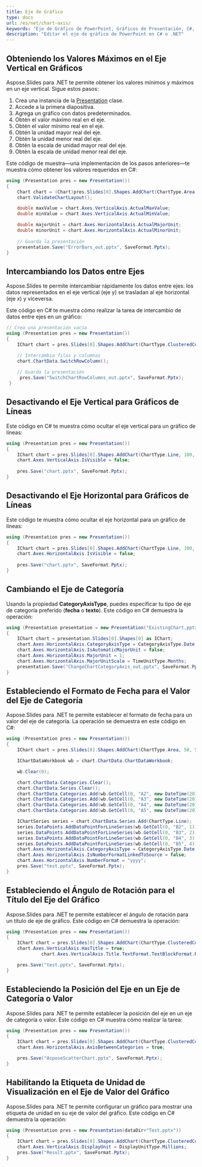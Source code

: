 ```yaml
---
title: Eje de Gráfico
type: docs
url: /es/net/chart-axis/
keywords: "Eje de Gráfico de PowerPoint, Gráficos de Presentación, C#, .NET, Manipular Eje de Gráfico, Datos de Gráfico"
description: "Editar el eje de gráfico de PowerPoint en C# o .NET"
---
```



## **Obteniendo los Valores Máximos en el Eje Vertical en Gráficos**
Aspose.Slides para .NET te permite obtener los valores mínimos y máximos en un eje vertical. Sigue estos pasos:

1. Crea una instancia de la [Presentation](https://reference.aspose.com/slides/net/aspose.slides/presentation) clase.
1. Accede a la primera diapositiva.
1. Agrega un gráfico con datos predeterminados.
1. Obtén el valor máximo real en el eje.
1. Obtén el valor mínimo real en el eje.
1. Obtén la unidad mayor real del eje.
1. Obtén la unidad menor real del eje.
1. Obtén la escala de unidad mayor real del eje.
1. Obtén la escala de unidad menor real del eje.

Este código de muestra—una implementación de los pasos anteriores—te muestra cómo obtener los valores requeridos en C#:

```c#
using (Presentation pres = new Presentation())
{
	Chart chart = (Chart)pres.Slides[0].Shapes.AddChart(ChartType.Area, 100, 100, 500, 350);
	chart.ValidateChartLayout();

	double maxValue = chart.Axes.VerticalAxis.ActualMaxValue;
	double minValue = chart.Axes.VerticalAxis.ActualMinValue;

	double majorUnit = chart.Axes.HorizontalAxis.ActualMajorUnit;
	double minorUnit = chart.Axes.HorizontalAxis.ActualMinorUnit;
	
	// Guarda la presentación
	presentation.Save("ErrorBars_out.pptx", SaveFormat.Pptx);
}
```


## **Intercambiando los Datos entre Ejes**
Aspose.Slides te permite intercambiar rápidamente los datos entre ejes: los datos representados en el eje vertical (eje y) se trasladan al eje horizontal (eje x) y viceversa.

Este código en C# te muestra cómo realizar la tarea de intercambio de datos entre ejes en un gráfico:

```c#
// Crea una presentación vacía
using (Presentation pres = new Presentation())
{
	IChart chart = pres.Slides[0].Shapes.AddChart(ChartType.ClusteredColumn, 100, 100, 400, 300);

	// Intercambia filas y columnas
	chart.ChartData.SwitchRowColumn();
		   
	// Guarda la presentación
	 pres.Save("SwitchChartRowColumns_out.pptx", SaveFormat.Pptx);
 }
```

## **Desactivando el Eje Vertical para Gráficos de Líneas**

Este código en C# te muestra cómo ocultar el eje vertical para un gráfico de líneas:

```c#
using (Presentation pres = new Presentation())
{
    IChart chart = pres.Slides[0].Shapes.AddChart(ChartType.Line, 100, 100, 400, 300);
    chart.Axes.VerticalAxis.IsVisible = false; 
    
    pres.Save("chart.pptx", SaveFormat.Pptx);
}
```

## **Desactivando el Eje Horizontal para Gráficos de Líneas**

Este código te muestra cómo ocultar el eje horizontal para un gráfico de líneas:

```c#
using (Presentation pres = new Presentation())
{
    IChart chart = pres.Slides[0].Shapes.AddChart(ChartType.Line, 100, 100, 400, 300);
    chart.Axes.HorizontalAxis.IsVisible = false; 
    
    pres.Save("chart.pptx", SaveFormat.Pptx);
}
```

## **Cambiando el Eje de Categoría**

Usando la propiedad **CategoryAxisType**, puedes especificar tu tipo de eje de categoría preferido (**fecha** o **texto**). Este código en C# demuestra la operación:

```c#
using (Presentation presentation = new Presentation("ExistingChart.pptx"))
{
    IChart chart = presentation.Slides[0].Shapes[0] as IChart;
    chart.Axes.HorizontalAxis.CategoryAxisType = CategoryAxisType.Date;
    chart.Axes.HorizontalAxis.IsAutomaticMajorUnit = false;
    chart.Axes.HorizontalAxis.MajorUnit = 1;
    chart.Axes.HorizontalAxis.MajorUnitScale = TimeUnitType.Months;
    presentation.Save("ChangeChartCategoryAxis_out.pptx", SaveFormat.Pptx);
}
```

## **Estableciendo el Formato de Fecha para el Valor del Eje de Categoría**
Aspose.Slides para .NET te permite establecer el formato de fecha para un valor del eje de categoría. La operación se demuestra en este código en C#:

```c#
using (Presentation pres = new Presentation())
{
	IChart chart = pres.Slides[0].Shapes.AddChart(ChartType.Area, 50, 50, 450, 300);

	IChartDataWorkbook wb = chart.ChartData.ChartDataWorkbook;

	wb.Clear(0);

	chart.ChartData.Categories.Clear();
	chart.ChartData.Series.Clear();
	chart.ChartData.Categories.Add(wb.GetCell(0, "A2", new DateTime(2015, 1, 1).ToOADate()));
	chart.ChartData.Categories.Add(wb.GetCell(0, "A3", new DateTime(2016, 1, 1).ToOADate()));
	chart.ChartData.Categories.Add(wb.GetCell(0, "A4", new DateTime(2017, 1, 1).ToOADate()));
	chart.ChartData.Categories.Add(wb.GetCell(0, "A5", new DateTime(2018, 1, 1).ToOADate()));

	IChartSeries series = chart.ChartData.Series.Add(ChartType.Line);
	series.DataPoints.AddDataPointForLineSeries(wb.GetCell(0, "B2", 1));
	series.DataPoints.AddDataPointForLineSeries(wb.GetCell(0, "B3", 2));
	series.DataPoints.AddDataPointForLineSeries(wb.GetCell(0, "B4", 3));
	series.DataPoints.AddDataPointForLineSeries(wb.GetCell(0, "B5", 4));
	chart.Axes.HorizontalAxis.CategoryAxisType = CategoryAxisType.Date;
	chart.Axes.HorizontalAxis.IsNumberFormatLinkedToSource = false;
	chart.Axes.HorizontalAxis.NumberFormat = "yyyy";
	pres.Save("test.pptx", SaveFormat.Pptx);
}
```

## **Estableciendo el Ángulo de Rotación para el Título del Eje del Gráfico**
Aspose.Slides para .NET te permite establecer el ángulo de rotación para un título de eje de gráfico. Este código en C# demuestra la operación:

```c#
using (Presentation pres = new Presentation())
{
	IChart chart = pres.Slides[0].Shapes.AddChart(ChartType.ClusteredColumn, 50, 50, 450, 300);
	chart.Axes.VerticalAxis.HasTitle = true;
             chart.Axes.VerticalAxis.Title.TextFormat.TextBlockFormat.RotationAngle = 90;

	pres.Save("test.pptx", SaveFormat.Pptx);
}
```

## **Estableciendo la Posición del Eje en un Eje de Categoría o Valor**
Aspose.Slides para .NET te permite establecer la posición del eje en un eje de categoría o valor. Este código en C# muestra cómo realizar la tarea:

```c#
using (Presentation pres = new Presentation())
{
	IChart chart = pres.Slides[0].Shapes.AddChart(ChartType.ClusteredColumn, 50, 50, 450, 300);
	chart.Axes.HorizontalAxis.AxisBetweenCategories = true;

	pres.Save("AsposeScatterChart.pptx", SaveFormat.Pptx);
}
```

## **Habilitando la Etiqueta de Unidad de Visualización en el Eje de Valor del Gráfico**
Aspose.Slides para .NET te permite configurar un gráfico para mostrar una etiqueta de unidad en su eje de valor del gráfico. Este código en C# demuestra la operación:

```c#
using (Presentation pres = new Presentation(dataDir+"Test.pptx"))
{
	IChart chart = pres.Slides[0].Shapes.AddChart(ChartType.ClusteredColumn, 50, 50, 450, 300);
	chart.Axes.VerticalAxis.DisplayUnit = DisplayUnitType.Millions;
	pres.Save("Result.pptx", SaveFormat.Pptx);
}
```